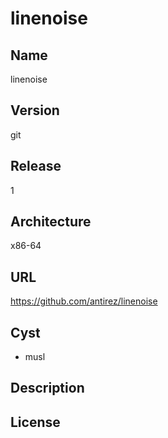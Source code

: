 # linenoise

## Name
linenoise

## Version
git

## Release
1

## Architecture
x86-64

## URL
https://github.com/antirez/linenoise

## Cyst
* musl

## Description

## License

